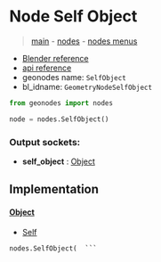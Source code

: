 # Node Self Object

> [main](../structure.md) - [nodes](nodes.md) - [nodes menus](nodes_menus.md)

- [Blender reference](https://docs.blender.org/manual/en/latest/modeling/geometry_nodes/input/self_object.html)
- [api reference](https://docs.blender.org/api/current/bpy.types.GeometryNodeSelfObject.html)
- geonodes name: `SelfObject`
- bl_idname: `GeometryNodeSelfObject`

```python
from geonodes import nodes

node = nodes.SelfObject()
```

### Output sockets:

- **self_object** : [Object](Object.md)

## Implementation

#### [Object](Object.md)

 - [Self](Object.md#Self-classmethod)
  ```python
  nodes.SelfObject(  ```

